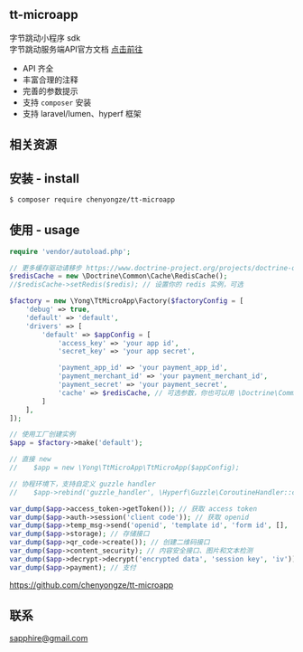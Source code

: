 ## tt-microapp
字节跳动小程序 sdk  
字节跳动服务端API官方文档 [点击前往](https://microapp.bytedance.com/dev/cn/mini-app/develop/server/server-api-introduction)

* API 齐全
* 丰富合理的注释
* 完善的参数提示
* 支持 `composer` 安装
* 支持 laravel/lumen、hyperf 框架

## 相关资源

## 安装 - install
```bash
$ composer require chenyongze/tt-microapp 
```

## 使用 - usage

```php
require 'vendor/autoload.php';

// 更多缓存驱动请移步 https://www.doctrine-project.org/projects/doctrine-orm/en/current/reference/caching.html
$redisCache = new \Doctrine\Common\Cache\RedisCache();
//$redisCache->setRedis($redis); // 设置你的 redis 实例，可选

$factory = new \Yong\TtMicroApp\Factory($factoryConfig = [
    'debug' => true,
    'default' => 'default',
    'drivers' => [
        'default' => $appConfig = [
            'access_key' => 'your app id',
            'secret_key' => 'your app secret',

            'payment_app_id' => 'your payment_app_id',
            'payment_merchant_id' => 'your payment_merchant_id',
            'payment_secret' => 'your payment_secret',
            'cache' => $redisCache, // 可选参数，你也可以用 \Doctrine\Common\Cache\ 下面得其他缓存驱动，比如 sqlite 等
        ]
    ],
]);

// 使用工厂创建实例
$app = $factory->make('default');

// 直接 new
//    $app = new \Yong\TtMicroApp\TtMicroApp($appConfig);

// 协程环境下，支持自定义 guzzle handler
//    $app->rebind('guzzle_handler', \Hyperf\Guzzle\CoroutineHandler::class);

var_dump($app->access_token->getToken()); // 获取 access token
var_dump($app->auth->session('client code')); // 获取 openid
var_dump($app->temp_msg->send('openid', 'template id', 'form id', [], 'page')); //模板消息
var_dump($app->storage); // 存储接口
var_dump($app->qr_code->create()); // 创建二维码接口
var_dump($app->content_security); // 内容安全接口、图片和文本检测
var_dump($app->decrypt->decrypt('encrypted data', 'session key', 'iv')); // 敏感数据处理
var_dump($app->payment); // 支付
```


https://github.com/chenyongze/tt-microapp  

## 联系

sapphire@gmail.com